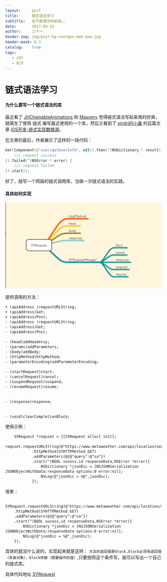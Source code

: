 ```yaml
---
layout:     post
title:      链式语法学习
subtitle:   在不断填坑中前进。。
date:       2017-04-25
author:     三十一
header-img: img/post-bg-nextgen-web-pwa.jpg
header-mask: 0.3
catalog:    true
tags:
   - iOS
   - 轮子
---
```


# 链式语法学习

#### 为什么要写一个链式语法的库
最近看了 [JHChainableAnimations](https://github.com/jhurray/JHChainableAnimations) 和 [Masonry](https://github.com/SnapKit/Masonry) 觉得链式语法写起来用的好爽，就萌生了使用 链式 编写最近使用的一个库，然后又看到了 [sindri的小巢](http://www.jianshu.com/u/0cf7d455eb9e) 的这篇文章 [iOS开发-链式实现数据源](http://www.jianshu.com/p/031818e48550)。

在文章的最后，作者展示了这样的一段代码：

```swift
Get(Component(@"user/getUserInfo", nil)).then(^(NSDictionary * result) {
    /// request success
}).failed(^(NSError * error) {
    /// request failed
}).start();
```

好了，就写一个网路的链式调用库，当做一次链式语法的实践。

#### 具体如何实现

![](/img/SYrequest.png)



提供调用的方法：

```
+ (apiAddress )requestURLString;
+ (apiAddress)Get;
+ (apiAddress)Post;
- (apiAddress )requestURLString;
- (apiAddress)Get;
- (apiAddress)Post;

- (head)addHeadersy;
- (params)addParameters;
- (body)addBody;
- (httpMethod)httpMethod;
- (parameterEncoding)addParameterEncoding;

- (startRequest)start;
- (cancelRequest)cancel;
- (suspendRequest)suspend;
- (resumeRequest)resume;


- (response)response;


- (void)clearCompletionBlock;
```



使用示例：

```
    SYRequest *requset = [[SYRequest alloc] init];
    requset.requestURLString(@"https://www.metaweather.com/api/location/search/")
            .httpMethod(SYHTTPMethod_GET)
            .addParameters(@{@"query":@"sa"})
            .start(^(BOOL sucess,id responseData,NSError *error){
                NSDictionary *jsonDic = [NSJSONSerialization JSONObjectWithData:responseData options:0 error:nil];
                NSLog(@"jsonDic = %@",jsonDic);
            });
```

或者：

```
    SYRequest.requestURLString(@"https://www.metaweather.com/api/location/search/")
    .httpMethod(SYHTTPMethod_GET)
    .addParameters(@{@"query":@"sa"})
    .start(^(BOOL sucess,id responseData,NSError *error){
        NSDictionary *jsonDic = [NSJSONSerialization JSONObjectWithData:responseData options:0 error:nil];
        NSLog(@"jsonDic = %@",jsonDic);
    });
```

具体的就没什么说的，实现起来就是这样： `方法的返回值是block,block必须有返回值（本身对象），block参数（需要操作的值）`,只要按照这个条件写，就可以写出一个自己的链式库。


具体代码地址 [SYRequest](https://github.com/yunisSong/SYRequest)

